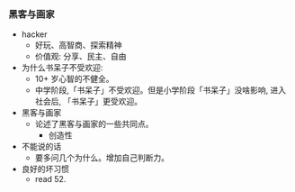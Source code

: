 ### 黑客与画家

* hacker
  * 好玩、高智商、探索精神
  * 价值观: 分享、民主、自由
* 为什么书呆子不受欢迎:
  * 10+ 岁心智的不健全。
  * 中学阶段,「书呆子」不受欢迎。但是小学阶段「书呆子」没啥影响, 进入社会后, 「书呆子」更受欢迎。
* 黑客与画家
  * 论述了黑客与画家的一些共同点。
    * 创造性
* 不能说的话
  * 要多问几个为什么。增加自己判断力。
* 良好的坏习惯
  * read 52.
